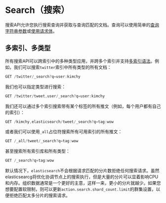 # Search（搜索）

搜索API允许您执行搜索查询并获取与查询匹配的文档。查询可以使用简单的[查询字符串参数](./URI_Search.md)或[使用请求体](./Request_Body_Search.md)。

## 多索引、多类型

所有搜索API可以跨索引中的多种类型应用，并跨多个索引并支持[多索引语法](../API_Conventions/Multiple_Indices.md)。例如，我们可以搜索`twitter`索引中所有类型的所有文档：

```js
GET /twitter/_search?q=user:kimchy
```

我们也可以指定类型进行搜索：

```js
GET /twitter/tweet,user/_search?q=user:kimchy
```

我们还可以通过多个索引搜索带有某个标签的所有推文（例如，每个用户都有自己的索引）：

```js
GET /kimchy,elasticsearch/tweet/_search?q=tag:wow
```

或者我们可以使用`_all`占位符搜索所有可用索引的所有推文：

```js
GET /_all/tweet/_search?q=tag:wow
```

甚至搜索所有索引库和所有类型：

```js
GET /_search?q=tag:wow
```

默认情况下，`elasticsearch`不会根据请求匹配的分片数拒绝任何搜索请求。虽然elasticsearcg将优化协调节点上的搜索执行，但是大量的分片可以显着影响CPU和内存。组织数据通常是一个更好的主意，这样一来，更小的分片就越少。如果您想要配置软限制，则可以更新`action.search.shard_count.limit`的群集设置，以便拒绝匹配太多分片的搜索请求。
